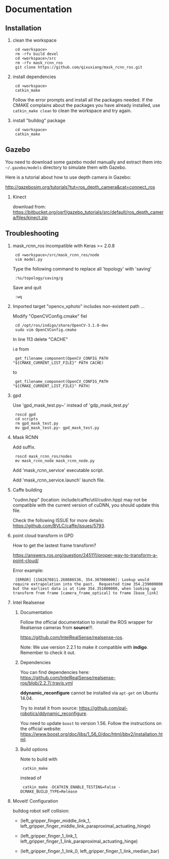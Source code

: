 # Documentation

## Installation

1. clean the workspace

        cd <workspace>
        rm -rfv build devel
        cd <workspace>/src
        rm -rfv mask_rcnn_ros
        git clone https://github.com/qixuxiang/mask_rcnn_ros.git

2. install dependencies

        cd <workspace>
        catkin_make

    Follow the error prompts and install all the packages needed. If the CMAKE complains
    about the packages you have already installed, use `catkin_make clean` to clean
    the workspace and try again.

3. install "bulldog" package

        cd <workspace>
        catkin_make

## Gazebo

You need to download some gazebo model manually and extract them into
`~/.gazebo/models` directory to simulate them with Gazebo.

Here is a tutorial about how to use depth camera in Gazebo:

http://gazebosim.org/tutorials?tut=ros_depth_camera&cat=connect_ros


1. Kinect

    download from: https://bitbucket.org/osrf/gazebo_tutorials/src/default/ros_depth_camera/files/kinect.zip



## Troubleshooting

1. mask_rcnn_ros incompatible with Keras >= 2.0.8

        cd <workspace>/src/mask_rcnn_ros/node
        vim model.py

    Type the following command to replace all 'topology' with 'saving'

        :%s/topology/saving/g
    
    Save and quit

        :wq

2. Imported target "opencv_xphoto" includes non-existent path ...

    Modify "OpenCVConfig.cmake" fiel

        cd /opt/ros/indigo/share/OpenCV-3.1.0-dev
        sudo vim OpenCVConfig.cmake

    In line 113 delete "CACHE"

    i.e from
        
        get_filename_component(OpenCV_CONFIG_PATH "${CMAKE_CURRENT_LIST_FILE}" PATH CACHE)

    to

        get_filename_component(OpenCV_CONFIG_PATH "${CMAKE_CURRENT_LIST_FILE}" PATH)

3. gpd

    Use 'gpd_mask_test.py~' instead of 'gdp_mask_test.py'

        roscd gpd
        cd scripts
        rm gpd_mask_test.py
        mv gpd_mask_test.py~ gpd_mask_test.py


4. Mask RCNN 

    Add suffix.

        roscd mask_rcnn_ros/nodes
        mv mask_rcnn_node mask_rcnn_node.py

    Add 'mask_rcnn_service' executable script.

    Add 'mask_rcnn_service.launch' launch file.

5. Caffe building

    "cudnn.hpp" (location: include/caffe/util/cudnn.hpp) may not be compatible 
    with the current version of cuDNN, you should update this file.

    Check the following ISSUE for more details: https://github.com/BVLC/caffe/issues/5793.

6. point cloud transform in GPD

    How to get the lastest frame transform?

    https://answers.ros.org/question/245111/proper-way-to-transform-a-point-cloud/

    Error example:
        
        [ERROR] [1562670811.260886536, 354.307000000]: Lookup would require extrapolation into the past.  Requested time 354.239000000 but the earliest data is at time 354.351000000, when looking up transform from frame [camera_frame_optical] to frame [base_link]

7. Intel Realsense

    1. Documentation
   
        Follow the official documentation to install the ROS wrapper for Realsense cameras from **source**!!!.

        https://github.com/IntelRealSense/realsense-ros.

        Note: We use version 2.2.1 to make it compatible with **indigo**. Remember to check it out.

    2. Dependencies

        You can find dependencies here: https://github.com/IntelRealSense/realsense-ros/blob/2.2.7/.travis.yml

        **ddynamic_reconfigure** cannot be installed via `apt-get` on Ubuntu 14.04.
        
        Try to install it from source: https://github.com/pal-robotics/ddynamic_reconfigure.

        You need to update `boost` to version 1.56. Follow the instructions on the official website:
        https://www.boost.org/doc/libs/1_56_0/doc/html/bbv2/installation.html.

    3. Build options

        Note to build with

            catkin_make
    
        instead of 

            catkin_make -DCATKIN_ENABLE_TESTING=False -DCMAKE_BUILD_TYPE=Release

8. Moveit! Configuration

    bulldog robot self collision:

    - (left_gripper_finger_middle_link_1, left_gripper_finger_middle_link_paraproximal_actuating_hinge)

    - (left_gripper_finger_1_link_1, left_gripper_finger_1_link_paraproximal_actuating_hinge)

    - (left_gripper_finger_1_link_0, left_gripper_finger_1_link_median_bar)

